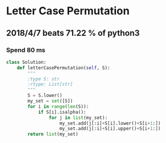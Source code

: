 # Letter Case Permutation

## 2018/4/7 beats 71.22 % of python3
### Spend 80 ms
```python
class Solution:
    def letterCasePermutation(self, S):
        """
        :type S: str
        :rtype: List[str]
        """
        S = S.lower()
        my_set = set([S])
        for i in range(len(S)):
            if S[i].isalpha():
                for j in list(my_set):
                    my_set.add(j[:i]+S[i].lower()+S[i+1:])
                    my_set.add(j[:i]+S[i].upper()+S[i+1:])
        return list(my_set)
```
